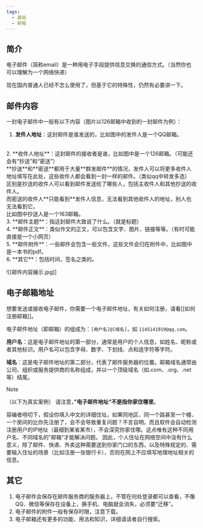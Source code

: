 ```yaml
---
tags:
  - 基础
  - 邮箱
---
```


## 简介

电子邮件（简称email）是一种用电子手段提供信息交换的通信方式。（当然你也可以理解为一个网络快递）

现在国内普通人已经不怎么使用了，但基于它的特殊性，仍然有必要讲一下。

## 邮件内容

一封电子邮件中一般有以下内容（图片以126邮箱中收到的一封邮件为例）：

1. **发件人地址**：这封邮件是谁发送的，比如图中的发件人是一个QQ邮箱。
<br>
2. **收件人地址**：这封邮件的接收者是谁，比如图中是一个126邮箱。（可能还会有“抄送”和“密送”）<br>
    **抄送**和**密送**都用于大量**群发邮件**的情况，发件人可以将更多收件人地址填写在此处，这些收件人都会看到一封一样的邮件。（类似qq中转发多选）<br>
    区别是抄送的收件人可以看到邮件发送给了哪些人，包括主收件人和其他抄送的收件人。<br>
    而密送的收件人**只能看到**发件人信息，无法看到其他收件人的地址，别人也无法看到它。<br>
    比如图中抄送人是一个163邮箱。
   <br>
3. **邮件主题**：指这封邮件大致说了什么。（就是标题）
<br>
4. **邮件正文**：类似作文的正文，可以包含文字、图片、链接等等。（有时可能直接是一个小网页）
<br>
5. **邮件附件**：一些邮件会包含一些文件，这些文件会归在附件中，比如图中是一本书的pdf。
<br>
6. **其它**：包括时间，签名之类的。

![[邮件内容展示.jpg]]
## 电子邮箱地址

想要发送或接收电子邮件，你需要一个电子邮件地址，有关如何注册，请看[[如何注册邮箱]]。

电子邮件地址（即邮箱）的组成为：`[用户名]@[域名]`，如 `1145141919@qq.com`。
 
**用户名**：这是电子邮件地址的第一部分，通常是用户的个人信息，如姓名、昵称或者其他标识。用户名可以包含字母、数字、下划线、点和连字符等字符。

**域名**：这是电子邮件地址的第二部分，代表了邮件服务器的位置。邮箱域名通常由公司、组织或服务提供商的名称组成，并以一个顶级域名（如.com、.org、.net等）结尾。

>[!NOTE]
>（以下为真实案例）
>请注意，**”电子邮件地址“不是指你家住哪里**。
>
>容编者唠叨下，假设你填入中文的详细住址，如果同地区、同一个路甚至一个楼、一个房间的比你先注册了，会不会导致重复问题？不言自明。而且软件会自动检测注册用户的IP地址（最细到某省某市），不会深究你家住哪。这点唯有这种不同用户名、不同域名的”邮箱“才能解决问题。
>因此，个人住址在网络空间中没有什么意义，除了邮件、快递、外卖这种需要送到你家门口的东西，以及特殊规定的、需要输入住址的场景（比如注册一张银行卡），否则在网上不应填写地理地址相关的信息。

## 其它

1. 电子邮件会保存在邮件服务商的服务器上，不管在何处登录都可以查看，不像QQ、微信等保存在设备上，换手机、电脑就会消失，必须要“迁移”。
2. 电子邮件的附件一般有保存时限，注意下载。
3. 电子邮箱还有更多的功能、用法和知识，详细请读者自行搜索。
